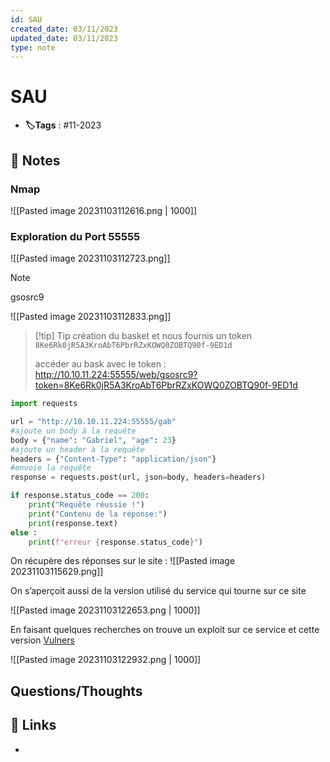 ```yaml
---
id: SAU
created_date: 03/11/2023
updated_date: 03/11/2023
type: note
---
```


#  SAU
- **🏷️Tags** :  #11-2023 

## 📝 Notes

### Nmap

![[Pasted image 20231103112616.png | 1000]]

### Exploration du Port 55555
![[Pasted image 20231103112723.png]]

>[!Note] 
>gsosrc9

![[Pasted image 20231103112833.png]]

>[!tip] Tip
> création du basket et nous fournis un token
> `8Ke6Rk0jR5A3KroAbT6PbrRZxKOWQ0ZOBTQ90f-9ED1d`
> 
> accéder au bask avec le token : 
> http://10.10.11.224:55555/web/gsosrc9?token=8Ke6Rk0jR5A3KroAbT6PbrRZxKOWQ0ZOBTQ90f-9ED1d

```python
import requests  

url = "http://10.10.11.224:55555/gab"
#ajoute un body à la requête
body = {"name": "Gabriel", "age": 23}
#ajoute un header à la requête
headers = {"Content-Type": "application/json"}
#envoie la requête
response = requests.post(url, json=body, headers=headers)

if response.status_code == 200:
	print("Requête réussie !")
	print("Contenu de la réponse:")
	print(response.text)
else :
	print(f"erreur {response.status_code}")
```

On récupère des réponses sur le site :
![[Pasted image 20231103115629.png]]

On s’aperçoit aussi de la version utilisé du service qui tourne sur ce site

![[Pasted image 20231103122653.png | 1000]]

En faisant quelques recherches on trouve un exploit sur ce service et cette version
[Vulners](https://vulners.com/packetstorm/PACKETSTORM:174128)

![[Pasted image 20231103122932.png | 1000]]



## Questions/Thoughts


## 🔗 Links
- 